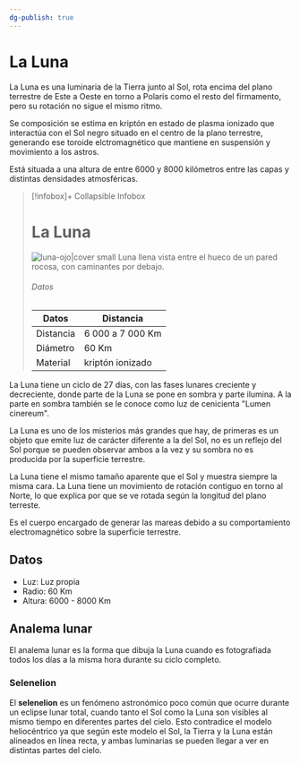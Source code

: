 ```yaml
---
dg-publish: true
---
```


# La Luna

La Luna es una luminaria de la Tierra junto al Sol, rota encima del plano terrestre de Este a Oeste en torno a Polaris como el resto del firmamento, pero su rotación no sigue el mismo ritmo.

Se composición se estima en kriptón en estado de plasma ionizado que interactúa con el Sol negro situado en el centro de la plano terrestre, generando ese toroide elctromagnético que mantiene en suspensión y movimiento a los astros.

Está situada a una altura de entre 6000 y 8000 kilómetros entre las capas y distintas densidades atmosféricas.

> [!infobox]+ Collapsible Infobox
> # La Luna
> ![luna-ojo|cover small](https://i.imgur.com/9mGOiSO.jpg)
> Luna llena vista entre el hueco de un pared rocosa, con caminantes por debajo.
> ###### Datos
> | Datos |  Distancia |
> | ---- | --------------- |
> | Distancia | 6 000 a 7 000 Km |
> | Diámetro | 60 Km |
> | Material | kriptón ionizado |


La Luna tiene un ciclo de 27 días, con las fases lunares creciente y decreciente, donde parte de la Luna se pone en sombra y parte ilumina. A la parte en sombra también se le conoce como luz de cenicienta "Lumen cinereum".

La Luna es uno de los misterios más grandes que hay, de primeras es un objeto que emite luz de carácter diferente a la del Sol, no es un reflejo del Sol porque se pueden observar ambos a la vez y su sombra no es producida por la superficie terrestre.

La Luna tiene el mismo tamaño aparente que el Sol y muestra siempre la misma cara. La Luna tiene un movimiento de rotación contiguo en torno al Norte, lo que explica por que se ve rotada según la longitud del plano terreste.

Es el cuerpo encargado de generar las mareas debido a su comportamiento electromagnético sobre la superficie terrestre.

## Datos
- Luz: Luz propia
- Radio: 60 Km
- Altura: 6000 - 8000 Km


## Analema lunar
El analema lunar es la forma que dibuja la Luna cuando es fotografiada todos los días a la misma hora durante su ciclo completo.


### Selenelion

El **selenelion** es un fenómeno astronómico poco común que ocurre durante un eclipse lunar total, cuando tanto el Sol como la Luna son visibles al mismo tiempo en diferentes partes del cielo. Esto contradice el modelo heliocéntrico ya que según este modelo el Sol, la Tierra y la Luna están alineados en línea recta, y ambas luminarias se pueden llegar a ver en distintas partes del cielo.

